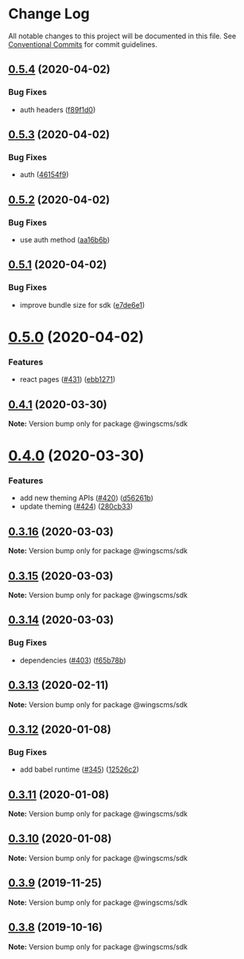 # Change Log

All notable changes to this project will be documented in this file.
See [Conventional Commits](https://conventionalcommits.org) for commit guidelines.

## [0.5.4](https://github.com/wingscms/wings/compare/@wingscms/sdk@0.5.3...@wingscms/sdk@0.5.4) (2020-04-02)


### Bug Fixes

* auth headers ([f89f1d0](https://github.com/wingscms/wings/commit/f89f1d0f5cc4de52837b69ed5a90531a4ca2532b))





## [0.5.3](https://github.com/wingscms/wings/compare/@wingscms/sdk@0.5.2...@wingscms/sdk@0.5.3) (2020-04-02)


### Bug Fixes

* auth ([46154f9](https://github.com/wingscms/wings/commit/46154f97b0eef1609e2fd556e3dc97dbcb743606))





## [0.5.2](https://github.com/wingscms/wings/compare/@wingscms/sdk@0.5.1...@wingscms/sdk@0.5.2) (2020-04-02)


### Bug Fixes

* use auth method ([aa16b6b](https://github.com/wingscms/wings/commit/aa16b6bb409958184890ca69f098dcb8daa70954))





## [0.5.1](https://github.com/wingscms/wings/compare/@wingscms/sdk@0.5.0...@wingscms/sdk@0.5.1) (2020-04-02)


### Bug Fixes

* improve bundle size for sdk ([e7de6e1](https://github.com/wingscms/wings/commit/e7de6e1fa5820b57b7a80f31560cf09af2b71c92))





# [0.5.0](https://github.com/wingscms/wings/compare/@wingscms/sdk@0.4.1...@wingscms/sdk@0.5.0) (2020-04-02)


### Features

* react pages ([#431](https://github.com/wingscms/wings/issues/431)) ([ebb1271](https://github.com/wingscms/wings/commit/ebb12711843846174b0218aa57eea75b539b0354))





## [0.4.1](https://github.com/wingscms/wings/compare/@wingscms/sdk@0.4.0...@wingscms/sdk@0.4.1) (2020-03-30)

**Note:** Version bump only for package @wingscms/sdk





# [0.4.0](https://github.com/wingscms/wings/compare/@wingscms/sdk@0.3.16...@wingscms/sdk@0.4.0) (2020-03-30)


### Features

* add new theming APIs ([#420](https://github.com/wingscms/wings/issues/420)) ([d56261b](https://github.com/wingscms/wings/commit/d56261b3a263da4656c2298fa9e1868ea9d4f158))
* update theming ([#424](https://github.com/wingscms/wings/issues/424)) ([280cb33](https://github.com/wingscms/wings/commit/280cb336042c76a06fec026b03d0aa7bd5056cc7))





## [0.3.16](https://github.com/wingscms/wings/compare/@wingscms/sdk@0.3.15...@wingscms/sdk@0.3.16) (2020-03-03)

**Note:** Version bump only for package @wingscms/sdk





## [0.3.15](https://github.com/wingscms/wings/compare/@wingscms/sdk@0.3.14...@wingscms/sdk@0.3.15) (2020-03-03)

**Note:** Version bump only for package @wingscms/sdk





## [0.3.14](https://github.com/wingscms/wings/compare/@wingscms/sdk@0.3.13...@wingscms/sdk@0.3.14) (2020-03-03)


### Bug Fixes

* dependencies ([#403](https://github.com/wingscms/wings/issues/403)) ([f65b78b](https://github.com/wingscms/wings/commit/f65b78b88292ceeceec48fbe780328b6bd959d49))





## [0.3.13](https://github.com/wingscms/wings/compare/@wingscms/sdk@0.3.12...@wingscms/sdk@0.3.13) (2020-02-11)

**Note:** Version bump only for package @wingscms/sdk





## [0.3.12](https://github.com/wingscms/wings/compare/@wingscms/sdk@0.3.11...@wingscms/sdk@0.3.12) (2020-01-08)


### Bug Fixes

* add babel runtime ([#345](https://github.com/wingscms/wings/issues/345)) ([12526c2](https://github.com/wingscms/wings/commit/12526c2f7501c689fdf472672d785f5a548f87dc))





## [0.3.11](https://github.com/wingscms/wings/compare/@wingscms/sdk@0.3.9...@wingscms/sdk@0.3.11) (2020-01-08)

**Note:** Version bump only for package @wingscms/sdk





## [0.3.10](https://github.com/wingscms/wings/compare/@wingscms/sdk@0.3.9...@wingscms/sdk@0.3.10) (2020-01-08)

**Note:** Version bump only for package @wingscms/sdk





## [0.3.9](https://github.com/wingscms/wings/compare/@wingscms/sdk@0.3.8...@wingscms/sdk@0.3.9) (2019-11-25)

**Note:** Version bump only for package @wingscms/sdk





## [0.3.8](https://github.com/wingscms/wings/compare/@wingscms/sdk@0.3.7...@wingscms/sdk@0.3.8) (2019-10-16)

**Note:** Version bump only for package @wingscms/sdk

